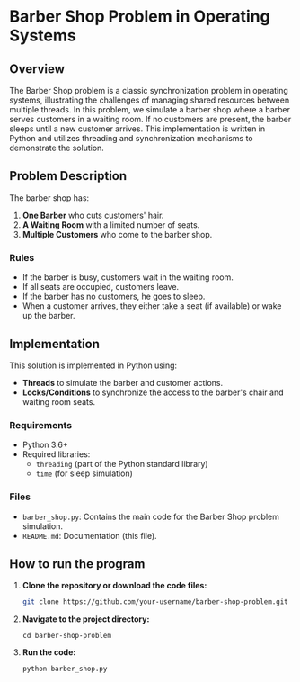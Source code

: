# Barber Shop Problem in Operating Systems

## Overview

The Barber Shop problem is a classic synchronization problem in operating systems, illustrating the challenges of managing shared resources between multiple threads. In this problem, we simulate a barber shop where a barber serves customers in a waiting room. If no customers are present, the barber sleeps until a new customer arrives. This implementation is written in Python and utilizes threading and synchronization mechanisms to demonstrate the solution.

## Problem Description

The barber shop has:
1. **One Barber** who cuts customers' hair.
2. **A Waiting Room** with a limited number of seats.
3. **Multiple Customers** who come to the barber shop.

### Rules
- If the barber is busy, customers wait in the waiting room.
- If all seats are occupied, customers leave.
- If the barber has no customers, he goes to sleep.
- When a customer arrives, they either take a seat (if available) or wake up the barber.

## Implementation

This solution is implemented in Python using:
- **Threads** to simulate the barber and customer actions.
- **Locks/Conditions** to synchronize the access to the barber's chair and waiting room seats.
  
### Requirements

- Python 3.6+
- Required libraries:
  - `threading` (part of the Python standard library)
  - `time` (for sleep simulation)

### Files
- `barber_shop.py`: Contains the main code for the Barber Shop problem simulation.
- `README.md`: Documentation (this file).

## How to run the program

1. **Clone the repository or download the code files:**
   ```bash
   git clone https://github.com/your-username/barber-shop-problem.git
   ```
2. **Navigate to the project directory:**
   ```
   cd barber-shop-problem
   ```
3. **Run the code:**
   ```
   python barber_shop.py
   ```
